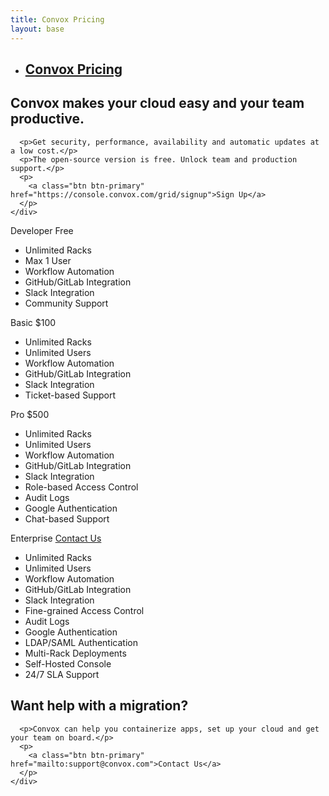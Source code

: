 ```yaml
---
title: Convox Pricing
layout: base
---
```


<div id="subnav" class="container">
  <ul class="nav nav-tabs container">
    <li><h2><a href="/blog">Convox Pricing</a></h2></li>
  </ul>
</div>

<div class="container subnav-content" role="main">
  <section class="col-xs-12 index" id="cost-intro">
    <div class="content">
      <h1>Convox makes your cloud easy and your team productive.</h1>

      <p>Get security, performance, availability and automatic updates at a low cost.</p>
      <p>The open-source version is free. Unlock team and production support.</p>
      <p>
        <a class="btn btn-primary" href="https://console.convox.com/grid/signup">Sign Up</a>
      </p>
    </div>
  </section>

  <section class="col-xs-12 index" id="cost">
    <div class="col-xs-12 col-md-3">
      <div class="plan">
        <div class="header">
          Developer
          <span class="price words">Free</span>
        </div>
        <ul class="features">
          <li>Unlimited Racks</li>
          <li class="limited">Max 1 User</li>
          <li>Workflow Automation</li>
          <li>GitHub/GitLab Integration</li>
          <li>Slack Integration</li>
          <li>Community Support</li>
        </ul>
      </div>
    </div>
    <div class="col-xs-12 col-md-3">
      <div class="plan">
        <div class="header">
          Basic
          <span class="price monthly">$100</span>
        </div>
        <ul class="features">
          <li>Unlimited Racks</li>
          <li>Unlimited Users</li>
          <li>Workflow Automation</li>
          <li>GitHub/GitLab Integration</li>
          <li>Slack Integration</li>
          <li class="support">Ticket-based Support</li>
        </ul>
      </div>
    </div>
    <div class="col-xs-12 col-md-3">
      <div class="plan">
        <div class="header">
          Pro
          <span class="price monthly">$500</span>
        </div>
        <ul class="features">
          <li>Unlimited Racks</li>
          <li>Unlimited Users</li>
          <li>Workflow Automation</li>
          <li>GitHub/GitLab Integration</li>
          <li>Slack Integration</li>
          <li>Role-based Access Control</li>
          <li>Audit Logs</li>
          <li>Google Authentication</li>
          <li class="support">Chat-based Support</li>
        </ul>
      </div>
    </div>
    <div class="col-xs-12 col-md-3">
      <div class="plan">
        <div class="header">
          Enterprise
          <span class="price words"><a href="mailto:enterprise@convox.com">Contact Us</a></span>
        </div>
        <ul class="features">
          <li>Unlimited Racks</li>
          <li>Unlimited Users</li>
          <li>Workflow Automation</li>
          <li>GitHub/GitLab Integration</li>
          <li>Slack Integration</li>
          <li>Fine-grained Access Control</li>
          <li>Audit Logs</li>
          <li>Google Authentication</li>
          <li>LDAP/SAML Authentication</li>
          <li>Multi-Rack Deployments</li>
          <li>Self-Hosted Console</li>
          <li class="support">24/7 SLA Support</li>
        </ul>
      </div>
    </div>
  </section>
  <section class="col-xs-12 index" id="services">
    <div class="content">
      <h1>Want help with a migration?</h1>

      <p>Convox can help you containerize apps, set up your cloud and get your team on board.</p>
      <p>
        <a class="btn btn-primary" href="mailto:support@convox.com">Contact Us</a>
      </p>
    </div>
  </section>
</div>